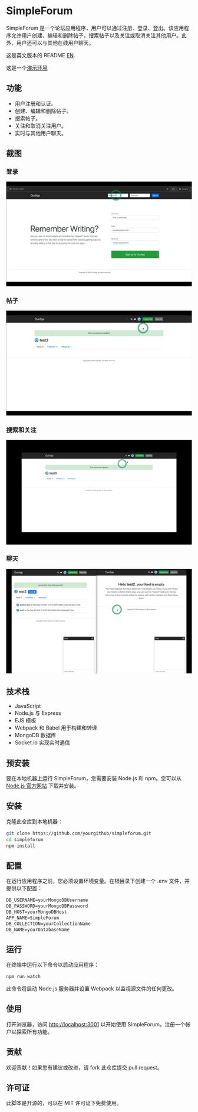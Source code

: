 # SimpleForum

SimpleForum 是一个论坛应用程序，用户可以通过注册、登录、登出。该应用程序允许用户创建、编辑和删除帖子，搜索帖子以及关注或取消关注其他用户。此外，用户还可以与其他在线用户聊天。

这是英文版本的 README [EN](README.md).

这是一个[演示环境](https://simpleforum-2.onrender.com/)

## 功能

- 用户注册和认证。
- 创建、编辑和删除帖子。
- 搜索帖子。
- 关注和取消关注用户。
- 实时与其他用户聊天。

## 截图

### 登录

![登录](https://github.com/penn201500/simpleForum/blob/main/screenshots/simpleForum-login.gif)

### 帖子

![帖子](https://github.com/penn201500/simpleForum/blob/main/screenshots/simpleForum-posts.gif)

### 搜索和关注

![搜索和关注](https://github.com/penn201500/simpleForum/blob/main/screenshots/simpleForum-searchAndFollow.gif)

### 聊天

![聊天](https://github.com/penn201500/simpleForum/blob/main/screenshots/simpleForum-chat.gif)

## 技术栈

- JavaScript
- Node.js 与 Express
- EJS 模板
- Webpack 和 Babel 用于构建和转译
- MongoDB 数据库
- Socket.io 实现实时通信

## 预安装

要在本地机器上运行 SimpleForum，您需要安装 Node.js 和 npm。您可以从 [Node.js 官方网站](https://nodejs.org/) 下载并安装。

## 安装

克隆此仓库到本地机器：

```bash
git clone https://github.com/yourgithub/simpleforum.git
cd simpleforum
npm install
```


## 配置

在运行应用程序之前，您必须设置环境变量。在根目录下创建一个 .env 文件，并提供以下配置：

```text
DB_USERNAME=yourMongoDBUsername
DB_PASSWORD=yourMongoDBPassword
DB_HOST=yourMongoDBHost
APP_NAME=SimpleForum
DB_COLLECTION=yourCollectionName
DB_NAME=yourDatabaseName
```

## 运行

在终端中运行以下命令以启动应用程序：

```bash
npm run watch
```

此命令将启动 Node.js 服务器并设置 Webpack 以监视源文件的任何更改。

## 使用

打开浏览器，访问 [http://localhost:3001](http://localhost:3001) 以开始使用 SimpleForum。注册一个帐户以探索所有功能。

## 贡献

欢迎贡献！如果您有建议或改进，请 fork 此仓库提交 pull request。

## 许可证

此脚本是开源的，可以在 MIT 许可证下免费使用。
